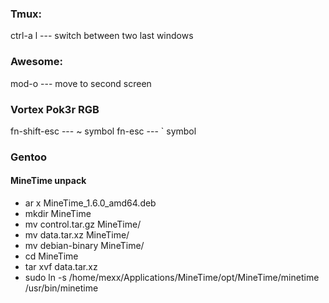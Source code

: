 ### Tmux:
ctrl-a l   --- switch between two last windows

### Awesome:
mod-o      --- move to second screen

### Vortex Pok3r RGB
fn-shift-esc     --- ~ symbol
fn-esc           --- ` symbol

### Gentoo

#### MineTime unpack

* ar x MineTime_1.6.0_amd64.deb
* mkdir MineTime
* mv control.tar.gz MineTime/
* mv data.tar.xz MineTime/
* mv debian-binary MineTime/
* cd MineTime
* tar xvf data.tar.xz
* sudo ln -s /home/mexx/Applications/MineTime/opt/MineTime/minetime /usr/bin/minetime
